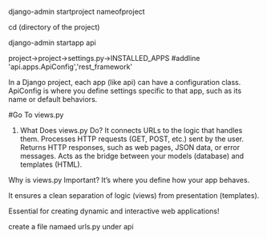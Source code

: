 django-admin startproject nameofproject

cd (directory of the project)

django-admin startapp api

project->project->settings.py->INSTALLED_APPS #addline 'api.apps.ApiConfig','rest_framework'


In a Django project, each app (like api) can have a configuration class. ApiConfig is where you define settings specific to that app, such as its name or default behaviors.

#Go To views.py
1. What Does views.py Do?
It connects URLs to the logic that handles them.
Processes HTTP requests (GET, POST, etc.) sent by the user.
Returns HTTP responses, such as web pages, JSON data, or error messages.
Acts as the bridge between your models (database) and templates (HTML).

Why is views.py Important?
It’s where you define how your app behaves.

It ensures a clean separation of logic (views) from presentation (templates).

Essential for creating dynamic and interactive web applications!

create a file namaed urls.py under api





